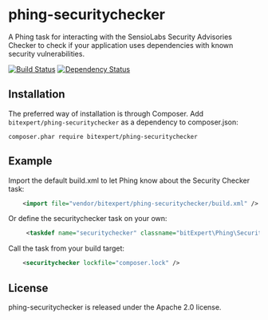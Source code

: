 phing-securitychecker
=====================

A Phing task for interacting with the SensioLabs Security Advisories Checker to check if your application uses 
dependencies with known security vulnerabilities.

[![Build Status](https://travis-ci.org/bitExpert/phing-securitychecker.svg?branch=release%2Fr0.2.0)](https://travis-ci.org/bitExpert/phing-securitychecker)
[![Dependency Status](https://www.versioneye.com/user/projects/563e5b314d415e001e0002d0/badge.svg?style=flat)](https://www.versioneye.com/user/projects/563e5b314d415e001e0002d0)

Installation
------------

The preferred way of installation is through Composer. Add `bitexpert/phing-securitychecker` as a dependency to 
composer.json:

```
composer.phar require bitexpert/phing-securitychecker
```

Example
-------

Import the default build.xml to let Phing know about the Security Checker task:

```xml
    <import file="vendor/bitexpert/phing-securitychecker/build.xml" />
```

Or define the securitychecker task on your own:

```xml
     <taskdef name="securitychecker" classname="bitExpert\Phing\SecurityChecker\SecurityCheckerTask" />
```

Call the task from your build target:

```xml
    <securitychecker lockfile="composer.lock" />
```

License
-------

phing-securitychecker is released under the Apache 2.0 license.
